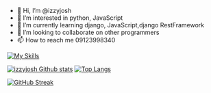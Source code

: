 - 👋 Hi, I’m @izzyjosh
- 👀 I’m interested in python, JavaScript 
- 🌱 I’m currently learning django, JavaScript,django RestFramework
- 💞️ I’m looking to collaborate on other programmers
- 📫 How to reach me 09123998340


[![My Skills](https://skillicons.dev/icons?i=js,html,css,bootstrap,django,git,github,jquery,linux,postgres,vscode,sqlite,py,vim&perline=10)](https://skillicons.dev)
<!---
izzyjosh/izzyjosh is a ✨ special ✨ repository because its `README.md` (this file) appears on your GitHub profile.
You can click the Preview link to take a look at your changes.
--->
[![izzyjosh Github stats](https://github-readme-stats.vercel.app/api?username=izzyjosh&show_icons=true&theme=tokyonight)](https://github.com/anuraghazra/github-readme-stats)
[![Top Langs](https://github-readme-stats.vercel.app/api/top-langs/?username=izzyjosh&layout=compact)](https://github.com/izzyjosh/github-readme-stats)

[![GitHub Streak](https://streak-stats.demolab.com/?user=izzyjosh)](https://git.io/streak-stats)
